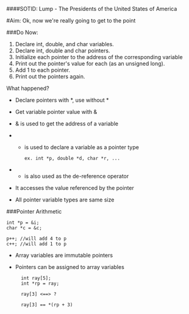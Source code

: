 ####SOTID: Lump - The Presidents of the United States of America

#Aim: Ok, now we're really going to get to the point

###Do Now:
   1. Declare int, double, and char variables.
   2. Declare int, double and char pointers.
   3. Initialize each pointer to the address of the corresponding variable
   4. Print out the pointer's value for each (as an unsigned long).
   5. Add 1 to each pointer.
   6. Print out the pointers again.
   
   What happened?

- Declare pointers with *, use without *
- Get variable pointer value with &

- & is used to get the address of a variable

- * is used to declare a variable as a pointer type

		ex. int *p, double *d, char *r, ...

- * is also used as the de-reference operator
 - It accesses the value referenced by the pointer

- All pointer variable types are same size

###Pointer Arithmetic

	int *p = &i;
	char *c = &c;

	p++; //will add 4 to p
	c++; //will add 1 to p

- Array variables are immutable pointers

- Pointers can be assigned to array variables

		int ray[5];
		int *rp = ray;

		ray[3] <==> ?

		ray[3] == *(rp + 3)
